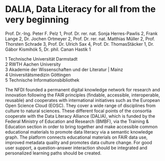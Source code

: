# DALIA, Data Literacy for all from the very beginning

Prof. Dr.-Ing. Peter F. Pelz 1, Prof. Dr. rer. nat. Sonja Herres-Pawlis 2, Frank Lange 2, Dr. Jochen Ortmeyer 2, Prof. Dr. rer. nat. Matthias Müller 2, Prof. Thorsten Schrade 3, Prof. Dr. Ulrich Sax 4, Prof. Dr. ThomasStäcker 1, Dr. Gábor Kismihók 5, Dr. phil. Canan Hastik 1

1 Technische Universität Darmstadt  
2 RWTH Aachen University  
3 Akademie der Wissenschaften und der Literatur | Mainz  
4 Universitätsmedizin Göttingen  
5 Technische Informationsbibliothek

The NFDI founded a permanent digital knowledge network for research and innovation following the FAIR principles (findable, accessible, interoperable, reusable) and cooperates with international initiatives such as the European Open Science Cloud (EOSC). They cover a wide range of disciplines from culture to natural sciences. These different focal points of the consortia cooperate with the Data Literacy Alliance (DALIA), which is funded by the Federal Ministry of Education and Research (BMBF), via the Training & Education section in order to bring together and make accessible common educational materials to promote data literacy via a semantic knowledge graph. The platform connects educational materials on FAIR data use, improved metadata quality and promotes data culture change. For good user support, a question-answer interaction should be integrated and personalized learning paths should be created.


